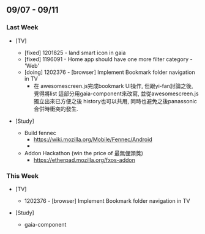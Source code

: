 ## 09/07 - 09/11 ##

### Last Week ###

* [TV]
    - [fixed] 1201825 - land smart icon in gaia
    - [fixed] 1196091 - Home app should have one more filter category - 'Web'
    - [doing] 1202376 - [browser] Implement Bookmark folder navigation in TV
        * 在 awesomescreen.js完成bookmark UI操作, 但跟yi-fan討論之後, 覺得將list
          這部分用gaia-component來改寫, 並從awesomescreen.js獨立出來已方便之後
          history也可以共用, 同時也避免之後panassonic合併時衝突的發生.

* [Study]
	- Build fennec
		- https://wiki.mozilla.org/Mobile/Fennec/Android
        - 
	- Addon Hackathon (win the price of 最無俚頭獎)
		- https://etherpad.mozilla.org/fxos-addon

### This Week ###

* [TV]
    - 1202376 - [browser] Implement Bookmark folder navigation in TV

* [Study]
	- gaia-component
